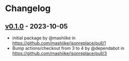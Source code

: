 # Changelog

## [v0.1.0](https://github.com/mashiike/jsonreplace/commits/v0.1.0) - 2023-10-05
- initial package by @mashiike in https://github.com/mashiike/jsonreplace/pull/1
- Bump actions/checkout from 3 to 4 by @dependabot in https://github.com/mashiike/jsonreplace/pull/3
